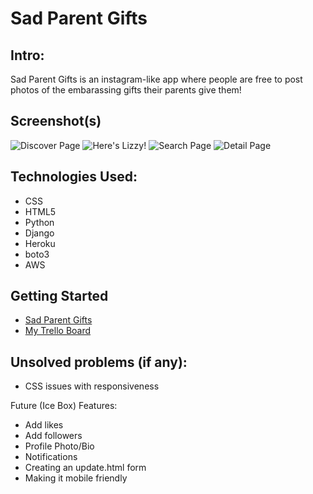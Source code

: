 # Sad Parent Gifts

## Intro:
Sad Parent Gifts is an instagram-like app where people are free to post photos of the embarassing gifts their parents give them!



## Screenshot(s)
![Discover Page](https://i.imgur.com/02hFndj.png)
![Here's Lizzy!](https://i.imgur.com/lLtRm5R.png)
![Search Page](https://i.imgur.com/Kc0Oxq4.png)
![Detail Page](https://i.imgur.com/VCKpoPG.png)


## Technologies Used:
- CSS
- HTML5
- Python 
- Django
- Heroku
- boto3
- AWS

## Getting Started 
- [Sad Parent Gifts](https://safe-castle-14369.herokuapp.com/)
- [My Trello Board](https://trello.com/b/aFmYspOF/project-2)

## Unsolved problems (if any):
- CSS issues with responsiveness 

Future (Ice Box) Features:
- Add likes
- Add followers 
- Profile Photo/Bio
- Notifications 
- Creating an update.html form 
- Making it mobile friendly 